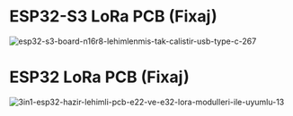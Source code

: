 # ESP32-S3 LoRa PCB (Fixaj)


![esp32-s3-board-n16r8-lehimlenmis-tak-calistir-usb-type-c-267](https://github.com/Rexoes/AGV_Telemetry/assets/93407264/2b5b90c4-b68a-48db-a803-ceab83a96290)



# ESP32 LoRa PCB (Fixaj)



![3in1-esp32-hazir-lehimli-pcb-e22-ve-e32-lora-modulleri-ile-uyumlu-13](https://github.com/Rexoes/AGV_Telemetry/assets/93407264/7684b462-8ddb-462c-9616-168c7d15a893)
